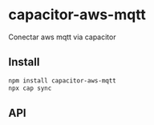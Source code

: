 # capacitor-aws-mqtt

Conectar aws mqtt via capacitor

## Install

```bash
npm install capacitor-aws-mqtt
npx cap sync
```

## API

<docgen-index></docgen-index>

<docgen-api>
<!-- run docgen to generate docs from the source -->
<!-- More info: https://github.com/ionic-team/capacitor-docgen -->
</docgen-api>
